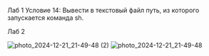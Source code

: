 
Лаб 1
Условие 14:
Вывести в текстовый файл путь, из которого запускается команда sh.

Лаб 2

![photo_2024-12-21_21-49-48 (2)](https://github.com/user-attachments/assets/440ffe8c-da37-487f-9af5-fc3b3240872e)
![photo_2024-12-21_21-49-48](https://github.com/user-attachments/assets/b0a5290b-573e-4b8a-b289-6f1114a18efd)


